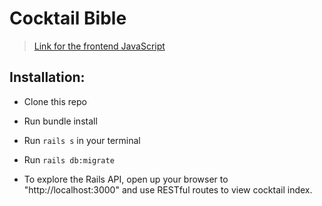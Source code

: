# Cocktail Bible

>[Link for the frontend JavaScript](https://github.com/ValentinaPanic/cocktail-bible-frontend)

## Installation:

* Clone this repo

* Run bundle install

* Run `rails s` in your terminal

* Run `rails db:migrate`

* To explore the Rails API, open up your browser to "http://localhost:3000" and use RESTful routes to view cocktail index.


